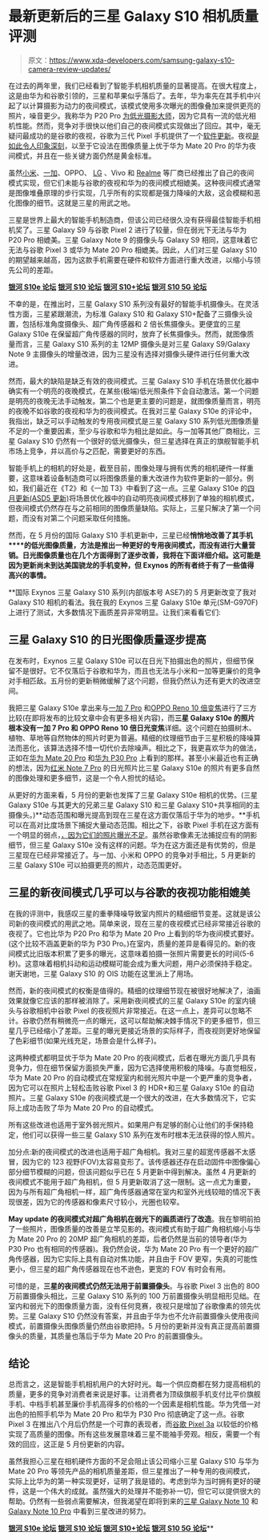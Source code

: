 # 最新更新后的三星 Galaxy S10 相机质量评测

> 原文：<https://www.xda-developers.com/samsung-galaxy-s10-camera-review-updates/>

在过去的两年里，我们已经看到了智能手机相机质量的显著提高。在很大程度上，这是由华为和谷歌引领的，三星和苹果似乎落后了。去年，华为率先在其手机中兴起了以计算摄影为动力的夜间模式，该模式使用多次曝光的图像叠加来提供更亮的照片，噪音更少。我称华为 P20 Pro [为低光摄影大师](https://www.xda-developers.com/huawei-p20-pro-review/)，因为它具有一流的低光相机性能。然而，竞争对手很快以他们自己的夜间模式实现做出了回应。其中，毫无疑问最成功的是谷歌的夜视，谷歌为三代 Pixel 手机提供了一个[软件更新](https://www.xda-developers.com/google-camera-night-sight-available/)。夜视[是如此令人印象深刻](https://www.xda-developers.com/google-pixel-night-sight-google-camera-review/)，以至于它设法在图像质量上优于华为 Mate 20 Pro 的华为夜间模式，并且在一些关键方面仍然是黄金标准。

虽然[小米](https://www.xda-developers.com/xiaomi-redmi-note-7-pro-review/)、[一加](https://www.xda-developers.com/oneplus-6t-camera-review/)、OPPO、 [LG](https://www.xda-developers.com/lg-v40-thinq-mini-review/) 、Vivo 和 [Realme](https://www.xda-developers.com/realme-3-pro-first-impressions-hands-on-review/) 等厂商已经推出了自己的夜间模式实现，但它们未能与谷歌的夜视和华为的夜间模式相媲美。这种夜间模式通常是图像堆叠原理的步行实现，几乎所有的实现都是强力降噪的大敌，这会模糊和恶化图像的细节。这就是三星的用武之地。

三星是世界上最大的智能手机制造商，但该公司已经很久没有获得最佳智能手机相机奖了。三星 Galaxy S9 与谷歌 Pixel 2 进行了较量，但在弱光下无法与华为 P20 Pro 相媲美。三星 Galaxy Note 9 的摄像头与 Galaxy S9 相同，这意味着它无法与谷歌 Pixel 3 或华为 Mate 20 Pro 相媲美。因此，人们对三星 Galaxy S10 的期望越来越高，因为这款手机需要在硬件和软件方面进行重大改进，以缩小与领先公司的差距。

**[银河 S10e 论坛](https://forum.xda-developers.com/galaxy-s10e) [银河 S10 论坛](https://forum.xda-developers.com/galaxy-s10) [银河 S10+论坛](https://forum.xda-developers.com/s10-plus) [银河 S10 5G 论坛](https://forum.xda-developers.com/galaxy-s10-5g)**

不幸的是，在推出时，三星 Galaxy S10 系列没有最好的智能手机摄像头。在灵活性方面，三星紧跟潮流，为标准 Galaxy S10 和 Galaxy S10+配备了三摄像头设置，包括标准角度摄像头、超广角传感器和 2 倍长焦摄像头。更便宜的三星 Galaxy S10e 在保留超广角传感器的同时，放弃了长焦摄像头。然而，就图像质量而言，三星 Galaxy S10 系列的主 12MP 摄像头是对三星 Galaxy S9/Galaxy Note 9 主摄像头的增量改进，因为三星没有选择对摄像头硬件进行任何重大改进。

然而，最大的缺陷是缺乏有效的夜间模式。三星 Galaxy S10 手机在场景优化器中确实有一个明亮的夜晚模式，在某些(极端)低光照条件下会自动激活。第一个问题是明亮的夜晚无法手动触发。第二个也是更主要的问题是，就图像质量而言，明亮的夜晚不如谷歌的夜视和华为的夜间模式。在我对三星 Galaxy S10e 的评论中，我指出，缺乏可以手动触发的专用夜间模式是三星 Galaxy S10 系列低光图像质量不足的一个重要因素，至少与谷歌和华为相比是如此。与一加等其他厂商相比，三星 Galaxy S10 仍然有一个很好的低光摄像头，但三星选择在真正的旗舰智能手机市场上竞争，并以高价与之匹配，需要更好的东西。

智能手机上的相机的好处是，截至目前，图像处理与拥有优秀的相机硬件一样重要，这意味着设备制造商可以将图像质量的重大改进作为软件更新的一部分。例如，我们最近在《T2》和《一加 T3》中看到了这一点。三星 Galaxy S10e 的[四月更新(ASD5 更新)](https://www.xda-developers.com/samsung-galaxy-s10-bright-night-mode/)将场景优化器中的自动明亮夜间模式移到了单独的相机模式，但夜间模式仍然存在与之前相同的图像质量缺陷。实际上，三星只解决了第一个问题，而没有对第二个问题采取任何措施。

然而，在 5 月份的国际 Galaxy S10 手机更新中，三星已经**悄悄地改善了其手机****的低光图像质量，方法是推出一种更好的专用夜间模式，而没有进行大量营销。**日光图像质量也在几个方面得到了逐步改善**，我将在下面详细介绍。这可能是因为更新尚未到达美国骁龙的手机变种，但 Exynos 的所有者终于有了一些值得高兴的事情。**

 **国际 Exynos 三星 Galaxy S10 系列(内部版本号 ASE7)的 5 月更新改变了我对 Galaxy S10 相机的看法。我在我的 Exynos 三星 Galaxy S10e 单元(SM-G970F)上进行了测试，大多数情况下画质差异非常明显。让我们来看看它们:

## 三星 Galaxy S10 的日光图像质量逐步提高

在发布时，Exynos 三星 Galaxy S10e 可以在日光下拍摄出色的照片，但细节保留不是很好。它不仅落后于谷歌和华为，而且也无法与小米和一加等更廉价的竞争对手相匹敌。五月份的更新稍微缓解了这个问题，但我仍然认为还有更大的改进空间。

我把三星 Galaxy S10e 拿出来与[一加 7 Pro](https://www.xda-developers.com/oneplus-7-pro-review/) 和[OPPO Reno 10 倍变焦](https://www.xda-developers.com/oppo-reno-10x-zoom-launch-india/)进行了三方比较(在即将发布的比较文章中会有更多相关内容)，而**三星 Galaxy S10e 的照片根本没有一加 7 Pro 和 OPPO Reno 10 倍日光变焦**详细。这个问题在拍摄树木、植物、草地等自然物体的照片时更为普遍。精细的纹理细节由于三星积极的降噪算法而恶化，该算法选择不惜一切代价去除噪声。相比之下，我更喜欢华为的做法，正如在[华为 Mate 20 Pro](https://www.xda-developers.com/huawei-mate-20-pro-review/) 和[华为 P30 Pro](https://www.xda-developers.com/huawei-p30-pro-camera-review-50x-zoom/) 上看到的那样。甚至小米最近也有正确的想法，因为[红米 Note 7 Pro](https://www.xda-developers.com/xiaomi-redmi-note-7-pro-review/) 的日光照片比三星 Galaxy S10e 的照片有更多自然的图像处理和更多细节，这是一个令人担忧的结论。

从更好的方面来看，5 月份的更新也发挥了三星 Galaxy S10e 相机的优势。(三星 Galaxy S10e 与其更大的兄弟三星 Galaxy S10 和三星 Galaxy S10+共享相同的主摄像头。)**动态范围和曝光提高到现在三星在这方面仅落后于华为的地步。**手机可以在高对比度场景下捕捉大量动态范围。相比之下，谷歌 Pixel 手机在这方面有一个明显的弱点，[，因为它们的照片曝光不足](https://www.anandtech.com/show/13474/the-google-pixel-3-review/6)。虽然谷歌像素无法捕捉应有的阴影细节，但三星 Galaxy S10e 没有这样的问题。华为在这方面还是有优势的，但是三星现在已经非常接近了。与一加、小米和 OPPO 的竞争对手相比，5 月更新的三星 Galaxy S10e 可以拍摄更亮的照片，动态范围更好。

## 三星的新夜间模式几乎可以与谷歌的夜视功能相媲美

在我的评测中，我感叹三星的重拳降噪导致室内照片的精细细节变差。这就是该公司新的夜间模式的用武之地。简单来说，现在三星的夜视模式已经非常接近谷歌的夜视了。它也比华为 P20 Pro 和华为 Mate 20 Pro 上看到的华为夜间模式要好。(这个比较不涵盖更新的华为 P30 Pro。)在室内，质量的差异是看得见的。新的夜间模式比旧版本积累了更多的曝光，这意味着拍摄一张照片需要更长的时间(5-6 秒)。这意味着相机抖动和运动模糊可能会成为重大问题，用户必须保持手稳定。谢天谢地，三星 Galaxy S10 的 OIS 功能在这里派上了用场。

然而，新的夜间模式的权衡是值得的。精细的纹理细节现在被很好地解决了，油画效果就像它应该的那样被消除了。采用新夜间模式的三星 Galaxy S10e 的室内镜头与谷歌相机中谷歌 Pixel 的夜视照片非常接近。在这一点上，差异可以忽略不计。谷歌仍然有稍微亮一点的曝光，这可以帮助解决棘手情况下的更多细节，但三星几乎已经缩小了差距。三星的曝光更接近场景的实际样子，而夜视则更好地保留了色彩细节(如果光线充足，场景会是什么样子)。

这两种模式都明显优于华为 Mate 20 Pro 的夜间模式，后者在曝光方面几乎具有竞争力，但在细节保留方面损失严重，因为它选择使用积极的降噪。与直觉相反，华为 Mate 20 Pro 的自动模式在常规室内和弱光照片中是一个更严重的竞争者，因为它可以在照片上轻松击败谷歌 Pixel 3 的 HDR+和三星 Galaxy S10e 的自动照片。三星 Galaxy S10e 的夜间模式是一个很大的改进，在大多数情况下，它实际上成功击败了华为 Mate 20 Pro 的自动模式。

所有这些改进也适用于室外弱光照片。如果用户有足够的耐心让他们的手保持稳定，他们可以获得一些三星 Galaxy S10 系列在发布时根本无法获得的惊人照片。

加分点:新的夜间模式的改进也适用于超广角相机。我对三星的超宽传感器不太感冒，因为它的 123 视野(FOV)太容易变形了。该传感器还存在启动固件中图像偏心部分细节模糊的问题，但该问题似乎已在 5 月更新中得到解决。虽然 4 月更新的夜间模式不能用于超广角相机，但 5 月更新取消了这一限制。这一点尤为重要，因为与所有超广角相机一样，超广角传感器通常在室内和室外光线较暗的情况下表现很差，因为它的传感器和像素尺寸较小，光圈也较窄。

**May update 的夜间模式对超广角相机在弱光下的画质进行了改造**。我在黎明前拍了一些照片，图像质量的改善是立竿见影的。夜间模式有助于超广角相机缩小与华为 Mate 20 Pro 的 20MP 超广角相机的差距，后者仍然是当前的领导者(华为 P30 Pro 也有相同的传感器)。我仍然会说，华为 Mate 20 Pro 有一个更好的超广角传感器，因为它实际上具有自动对焦功能，并且由于 FOV 更窄，失真的可能性更小，但三星的超广角传感器现在也不逊色，更宽的 FOV 有时会有用。

可惜的是，**三星的夜间模式仍然无法用于前置摄像头**。与谷歌 Pixel 3 出色的 800 万前置摄像头相比，三星 Galaxy S10 系列的 100 万前置摄像头明显相形见绌。在室内和弱光下的图像质量方面，没有任何竞赛，夜视只是增加了谷歌像素的领先优势。三星 Galaxy S10 仍然没有答案，并且由于华为也不允许前置摄像头使用夜间模式，前置摄像头图像质量仍然由谷歌把持。5 月份的更新并没有真正提高前置摄像头的质量，其质量也落后于华为 Mate 20 Pro 的前置摄像头。

## 结论

总而言之，这是智能手机相机用户的大好时光。每一个供应商都在努力提高相机的质量，更多的竞争对消费者来说是好事。让消费者为顶级旗舰手机支付比平价旗舰手机、中档手机甚至廉价手机高得多的价格的一个因素是相机性能。华为凭借一对出色的拍照手机华为 Mate 20 Pro 和华为 P30 Pro 彻底确定了这一点。谷歌 Pixel 3 在推出八个月后仍然是一个可靠的表现者，而[谷歌 Pixel 3a](https://www.xda-developers.com/google-pixel-3a-hands-on-review/) 以较低的价格实现了高质量的图像。所有这些发展意味着三星不能袖手旁观。相反，需要一个有效的回应，这正是 5 月份更新的内容。

虽然我担心三星在相机硬件方面的不足会阻止该公司缩小三星 Galaxy S10 与华为 Mate 20 Pro 等领先产品的相机质量差距，但三星推出了一种专用的夜间模式，实际上比华为的第一种实现更好，证明了我是错的。考虑到华为当时拥有更好的硬件，这是一个伟大的成就。虽然强大的处理并不能弥补一切，但它可以提供很大的帮助。仍然有一些弱点需要解决，但我渴望在即将到来的[三星 Galaxy Note 10](https://www.xda-developers.com/samsung-galaxy-note-10-renders/) 和 [Galaxy Note 10 Pro](https://www.xda-developers.com/samsung-galaxy-note-10-pro-quad-cameras-no-headphone-jack/) 中看到三星改进的努力。

**[银河 S10e 论坛](https://forum.xda-developers.com/galaxy-s10e) [银河 S10 论坛](https://forum.xda-developers.com/galaxy-s10) [银河 S10+论坛](https://forum.xda-developers.com/s10-plus) [银河 S10 5G 论坛](https://forum.xda-developers.com/galaxy-s10-5g)****